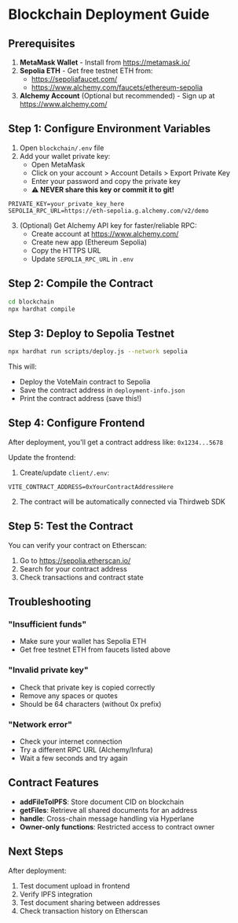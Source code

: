 # Blockchain Deployment Guide

## Prerequisites

1. **MetaMask Wallet** - Install from https://metamask.io/
2. **Sepolia ETH** - Get free testnet ETH from:
   - https://sepoliafaucet.com/
   - https://www.alchemy.com/faucets/ethereum-sepolia
3. **Alchemy Account** (Optional but recommended) - Sign up at https://www.alchemy.com/

## Step 1: Configure Environment Variables

1. Open `blockchain/.env` file
2. Add your wallet private key:
   - Open MetaMask
   - Click on your account > Account Details > Export Private Key
   - Enter your password and copy the private key
   - **⚠️ NEVER share this key or commit it to git!**

```env
PRIVATE_KEY=your_private_key_here
SEPOLIA_RPC_URL=https://eth-sepolia.g.alchemy.com/v2/demo
```

3. (Optional) Get Alchemy API key for faster/reliable RPC:
   - Create account at https://www.alchemy.com/
   - Create new app (Ethereum Sepolia)
   - Copy the HTTPS URL
   - Update `SEPOLIA_RPC_URL` in `.env`

## Step 2: Compile the Contract

```bash
cd blockchain
npx hardhat compile
```

## Step 3: Deploy to Sepolia Testnet

```bash
npx hardhat run scripts/deploy.js --network sepolia
```

This will:
- Deploy the VoteMain contract to Sepolia
- Save the contract address in `deployment-info.json`
- Print the contract address (save this!)

## Step 4: Configure Frontend

After deployment, you'll get a contract address like: `0x1234...5678`

Update the frontend:
1. Create/update `client/.env`:
```env
VITE_CONTRACT_ADDRESS=0xYourContractAddressHere
```

2. The contract will be automatically connected via Thirdweb SDK

## Step 5: Test the Contract

You can verify your contract on Etherscan:
1. Go to https://sepolia.etherscan.io/
2. Search for your contract address
3. Check transactions and contract state

## Troubleshooting

### "Insufficient funds"
- Make sure your wallet has Sepolia ETH
- Get free testnet ETH from faucets listed above

### "Invalid private key"
- Check that private key is copied correctly
- Remove any spaces or quotes
- Should be 64 characters (without 0x prefix)

### "Network error"
- Check your internet connection
- Try a different RPC URL (Alchemy/Infura)
- Wait a few seconds and try again

## Contract Features

- **addFileToIPFS**: Store document CID on blockchain
- **getFiles**: Retrieve all shared documents for an address
- **handle**: Cross-chain message handling via Hyperlane
- **Owner-only functions**: Restricted access to contract owner

## Next Steps

After deployment:
1. Test document upload in frontend
2. Verify IPFS integration
3. Test document sharing between addresses
4. Check transaction history on Etherscan
